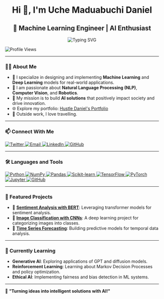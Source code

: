 <h1 align="center">Hi 👋, I'm Uche Maduabuchi Daniel</h1>
<h2 align="center">🤖 Machine Learning Engineer | AI Enthusiast</h2>

<p align="center">
  <img src="https://readme-typing-svg.herokuapp.com?font=Fira+Code&size=22&pause=1000&center=true&width=435&lines=Exploring+Artificial+Intelligence;Building+Real-World+ML+Solutions" alt="Typing SVG">
</p>

<p align="left">
  <img src="https://komarev.com/ghpvc/?username=hustledanie&label=Profile%20views&color=0e75b6&style=flat" alt="Profile Views" />
</p>

---

### 👨‍💻 About Me
- 🤖 I specialize in designing and implementing **Machine Learning** and **Deep Learning** models for real-world applications.  
- 🧠 I am passionate about **Natural Language Processing (NLP)**, **Computer Vision**, and **Robotics**.  
- 🌟 My mission is to build **AI solutions** that positively impact society and drive innovation.  
- 🌐 Explore my portfolio: [Hustle Daniel's Portfolio](https://hustledanie-ai.vercel.app)  
- 🎨 Outside work, I love travelling.

---

### 📫 Connect With Me
<p align="left">
  <a href="https://twitter.com/hustledanie_" target="_blank">
    <img src="https://img.shields.io/badge/Twitter-%231DA1F2.svg?style=for-the-badge&logo=twitter&logoColor=white" alt="Twitter">
  </a>
  <a href="mailto:hustledanie@gmail.com" target="_blank">
    <img src="https://img.shields.io/badge/Email-D14836?style=for-the-badge&logo=gmail&logoColor=white" alt="Email">
  </a>
  <a href="https://linkedin.com/in/hustledaniel" target="_blank">
    <img src="https://img.shields.io/badge/LinkedIn-%230077B5.svg?style=for-the-badge&logo=linkedin&logoColor=white" alt="LinkedIn">
  </a>
  <a href="https://github.com/hustledanie" target="_blank">
    <img src="https://img.shields.io/badge/GitHub-181717.svg?style=for-the-badge&logo=github&logoColor=white" alt="GitHub">
  </a>
</p>

---

### 🛠️ Languages and Tools
<p align="left">
  <a href="https://www.python.org/" target="_blank">
    <img src="https://img.shields.io/badge/Python-3776AB?style=for-the-badge&logo=python&logoColor=white" alt="Python">
  </a>
  <a href="https://numpy.org/" target="_blank">
    <img src="https://img.shields.io/badge/Numpy-013243?style=for-the-badge&logo=numpy&logoColor=white" alt="NumPy">
  </a>
  <a href="https://pandas.pydata.org/" target="_blank">
    <img src="https://img.shields.io/badge/Pandas-150458?style=for-the-badge&logo=pandas&logoColor=white" alt="Pandas">
  </a>
  <a href="https://scikit-learn.org/" target="_blank">
    <img src="https://img.shields.io/badge/scikit--learn-F7931E?style=for-the-badge&logo=scikit-learn&logoColor=white" alt="Scikit-learn">
  </a>
  <a href="https://www.tensorflow.org/" target="_blank">
    <img src="https://img.shields.io/badge/TensorFlow-FF6F00?style=for-the-badge&logo=tensorflow&logoColor=white" alt="TensorFlow">
  </a>
  <a href="https://pytorch.org/" target="_blank">
    <img src="https://img.shields.io/badge/PyTorch-EE4C2C?style=for-the-badge&logo=pytorch&logoColor=white" alt="PyTorch">
  </a>
  <a href="https://jupyter.org/" target="_blank">
    <img src="https://img.shields.io/badge/Jupyter-F37626?style=for-the-badge&logo=jupyter&logoColor=white" alt="Jupyter">
  </a>
  <a href="https://github.com/" target="_blank">
    <img src="https://img.shields.io/badge/GitHub-181717.svg?style=for-the-badge&logo=github&logoColor=white" alt="GitHub">
  </a>
</p>

---

### 🌟 Featured Projects
- 🧠 **[Sentiment Analysis with BERT](https://github.com/hustledanie/sentiment-analysis-bert)**: Leveraging transformer models for sentiment analysis.
- 📸 **[Image Classification with CNNs](https://github.com/hustledanie/image-classification-cnn)**: A deep learning project for categorizing images into classes.
- 🔢 **[Time Series Forecasting](https://github.com/hustledanie/time-series-forecasting)**: Building predictive models for temporal data analysis.

---

### 🌱 Currently Learning
- **Generative AI**: Exploring applications of GPT and diffusion models.  
- **Reinforcement Learning**: Learning about Markov Decision Processes and policy optimization.  
- **Ethical AI**: Implementing fairness and bias detection in ML systems.

---

🎨 **"Turning ideas into intelligent solutions with AI!"**
